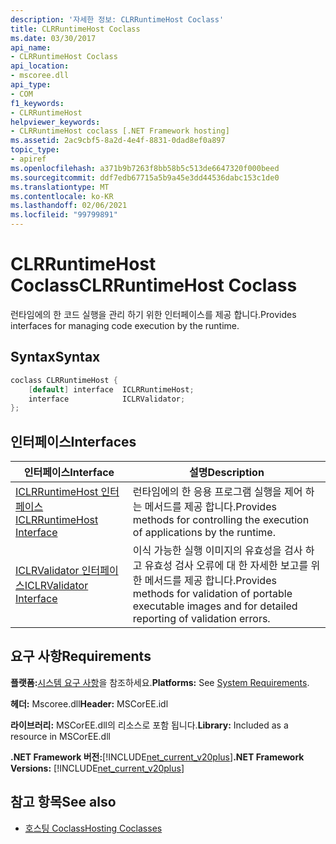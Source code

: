 ```yaml
---
description: '자세한 정보: CLRRuntimeHost Coclass'
title: CLRRuntimeHost Coclass
ms.date: 03/30/2017
api_name:
- CLRRuntimeHost Coclass
api_location:
- mscoree.dll
api_type:
- COM
f1_keywords:
- CLRRuntimeHost
helpviewer_keywords:
- CLRRuntimeHost coclass [.NET Framework hosting]
ms.assetid: 2ac9cbf5-8a2d-4e4f-8831-0dad8ef0a897
topic_type:
- apiref
ms.openlocfilehash: a371b9b7263f8bb58b5c513de6647320f000beed
ms.sourcegitcommit: ddf7edb67715a5b9a45e3dd44536dabc153c1de0
ms.translationtype: MT
ms.contentlocale: ko-KR
ms.lasthandoff: 02/06/2021
ms.locfileid: "99799891"
---
```

# <a name="clrruntimehost-coclass"></a><span data-ttu-id="36062-103">CLRRuntimeHost Coclass</span><span class="sxs-lookup"><span data-stu-id="36062-103">CLRRuntimeHost Coclass</span></span>

<span data-ttu-id="36062-104">런타임에의 한 코드 실행을 관리 하기 위한 인터페이스를 제공 합니다.</span><span class="sxs-lookup"><span data-stu-id="36062-104">Provides interfaces for managing code execution by the runtime.</span></span>  
  
## <a name="syntax"></a><span data-ttu-id="36062-105">Syntax</span><span class="sxs-lookup"><span data-stu-id="36062-105">Syntax</span></span>  
  
```cpp  
coclass CLRRuntimeHost {  
    [default] interface  ICLRRuntimeHost;  
    interface            ICLRValidator;  
};  
```  
  
## <a name="interfaces"></a><span data-ttu-id="36062-106">인터페이스</span><span class="sxs-lookup"><span data-stu-id="36062-106">Interfaces</span></span>  
  
|<span data-ttu-id="36062-107">인터페이스</span><span class="sxs-lookup"><span data-stu-id="36062-107">Interface</span></span>|<span data-ttu-id="36062-108">설명</span><span class="sxs-lookup"><span data-stu-id="36062-108">Description</span></span>|  
|---------------|-----------------|  
|[<span data-ttu-id="36062-109">ICLRRuntimeHost 인터페이스</span><span class="sxs-lookup"><span data-stu-id="36062-109">ICLRRuntimeHost Interface</span></span>](iclrruntimehost-interface.md)|<span data-ttu-id="36062-110">런타임에의 한 응용 프로그램 실행을 제어 하는 메서드를 제공 합니다.</span><span class="sxs-lookup"><span data-stu-id="36062-110">Provides methods for controlling the execution of applications by the runtime.</span></span>|  
|[<span data-ttu-id="36062-111">ICLRValidator 인터페이스</span><span class="sxs-lookup"><span data-stu-id="36062-111">ICLRValidator Interface</span></span>](iclrvalidator-interface.md)|<span data-ttu-id="36062-112">이식 가능한 실행 이미지의 유효성을 검사 하 고 유효성 검사 오류에 대 한 자세한 보고를 위한 메서드를 제공 합니다.</span><span class="sxs-lookup"><span data-stu-id="36062-112">Provides methods for validation of portable executable images and for detailed reporting of validation errors.</span></span>|  
  
## <a name="requirements"></a><span data-ttu-id="36062-113">요구 사항</span><span class="sxs-lookup"><span data-stu-id="36062-113">Requirements</span></span>  

 <span data-ttu-id="36062-114">**플랫폼:**[시스템 요구 사항](../../get-started/system-requirements.md)을 참조하세요.</span><span class="sxs-lookup"><span data-stu-id="36062-114">**Platforms:** See [System Requirements](../../get-started/system-requirements.md).</span></span>  
  
 <span data-ttu-id="36062-115">**헤더:** Mscoree.dll</span><span class="sxs-lookup"><span data-stu-id="36062-115">**Header:** MSCorEE.idl</span></span>  
  
 <span data-ttu-id="36062-116">**라이브러리:** MSCorEE.dll의 리소스로 포함 됩니다.</span><span class="sxs-lookup"><span data-stu-id="36062-116">**Library:** Included as a resource in MSCorEE.dll</span></span>  
  
 <span data-ttu-id="36062-117">**.NET Framework 버전:**[!INCLUDE[net_current_v20plus](../../../../includes/net-current-v20plus-md.md)]</span><span class="sxs-lookup"><span data-stu-id="36062-117">**.NET Framework Versions:** [!INCLUDE[net_current_v20plus](../../../../includes/net-current-v20plus-md.md)]</span></span>  
  
## <a name="see-also"></a><span data-ttu-id="36062-118">참고 항목</span><span class="sxs-lookup"><span data-stu-id="36062-118">See also</span></span>

- [<span data-ttu-id="36062-119">호스팅 Coclass</span><span class="sxs-lookup"><span data-stu-id="36062-119">Hosting Coclasses</span></span>](hosting-coclasses.md)
